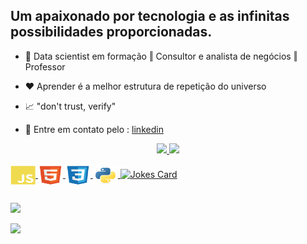 ##  Um apaixonado por tecnologia e as infinitas possibilidades proporcionadas.

- 💼 Data scientist em formação ‖  Consultor e analista de negócios  ‖  Professor

- ❤️ Aprender é a melhor estrutura de repetição do universo

- 📈 "don't trust, verify"

- 💬 Entre em contato pelo : [linkedin](https://www.linkedin.com/in/alan-proc/)  <!-- [instagram](https://www.instagram.com/alanproen/)  -->

<div align="center">
  <a href="https://github.com/AlanProc">
  <img height="150" src="https://github-readme-stats.vercel.app/api?username=AlanProc&show_icons=true&theme=radical&title_color=white&include_all_commits=true&count_private=true"/>
  <img height="150" src="https://github-readme-stats.vercel.app/api/top-langs/?username=AlanProc&layout=compact&langs_count=7&theme=radical&title_color=white"/>
</div>
<div style="display: inline_block"><br>
  <img align="center" alt=" alan-javascript" height="30" width="40" src="https://raw.githubusercontent.com/devicons/devicon/master/icons/javascript/javascript-plain.svg">
  <img align="center" alt=" alan-HTML" height="30" width="40" src="https://raw.githubusercontent.com/devicons/devicon/master/icons/html5/html5-original.svg">
  <img align="center" alt=" alan-CSS" height="30" width="40" src="https://raw.githubusercontent.com/devicons/devicon/master/icons/css3/css3-original.svg">
  <img align="center" alt=" alan-Python" height="30" width="40" src="https://raw.githubusercontent.com/devicons/devicon/master/icons/python/python-original.svg">
  <img src="https://readme-jokes.vercel.app/api" alt="Jokes Card" />
</div>
  
  ##
  
 <!-- thx https://github.com/anuraghazra --!>
<div> 
  <a href="https://www.linkedin.com/in/alan-proc/" target="_blank"><img src="https://img.shields.io/badge/-LinkedIn-%230077B5?style=for-the-badge&logo=linkedin&logoColor=white" target="_blank"></a> 
  <!-- <a href="https://www.instagram.com/alanproen/" target="_blank"><img src="https://img.shields.io/badge/-Instagram-%23E4405F?style=for-the-badge&logo=instagram&logoColor=white" target="_blank"></a> -->
  <!--<a href="https://www.youtube.com/c/Bitzudo" target="_blank"><img src="https://img.shields.io/badge/YouTube-FF0000?style=for-the-badge&logo=youtube&logoColor=white" target="_blank"></a> -->
  <a href = "mailto:alantechfinance2@gmail.com"><img src="https://img.shields.io/badge/-Gmail-%23333?style=for-the-badge&logo=gmail&logoColor=white" target="_blank"></a>
  
 <!-- <a href="https://www.twitch.tv/AlanProc" target="_blank"><img src="https://img.shields.io/badge/Twitch-9146FF?style=for-the-badge&logo=twitch&logoColor=white" target="_blank"></a>
 <a href="https://discord.gg/urid target="_blank"><img src="https://img.shields.io/badge/Discord-7289DA?style=for-the-badge&logo=discord&logoColor=white" target="_blank"></a>  --!>
</div>

